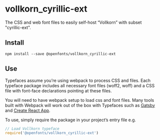 
# vollkorn_cyrillic-ext

The CSS and web font files to easily self-host “Vollkorn” with subset "cyrillic-ext".

## Install

`npm install --save @openfonts/vollkorn_cyrillic-ext`

## Use

Typefaces assume you’re using webpack to process CSS and files. Each typeface
package includes all necessary font files (woff2, woff) and a CSS file with
font-face declarations pointing at these files.

You will need to have webpack setup to load css and font files. Many tools built
with Webpack will work out of the box with Typefaces such as [Gatsby](https://github.com/gatsbyjs/gatsby)
and [Create React App](https://github.com/facebookincubator/create-react-app).

To use, simply require the package in your project’s entry file e.g.

```javascript
// Load Vollkorn typeface
require('@openfonts/vollkorn_cyrillic-ext')
```
